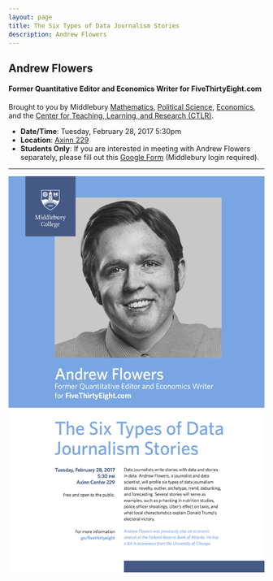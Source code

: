 ```yaml
---
layout: page
title: The Six Types of Data Journalism Stories
description: Andrew Flowers
---
```


## Andrew Flowers

#### Former Quantitative Editor and Economics Writer for FiveThirtyEight.com

Brought to you by Middlebury <a target="_blank" class="page-link" href="http://www.middlebury.edu/academics/math">Mathematics</a>, <a target="_blank" class="page-link" href="http://www.middlebury.edu/academics/ps">Political Science</a>, <a target="_blank" class="page-link" href="http://www.middlebury.edu/academics/econ">Economics</a>, and the <a target="_blank" class="page-link" href="http://www.middlebury.edu/academics/resources/ctlr">Center for Teaching, Learning, and Research (CTLR)</a>.

* **Date/Time**: Tuesday, February 28, 2017 5:30pm
* **Location**: <a target="_blank" class="page-link" href="https://www.google.com/maps/place/Axinn+Center+at+Starr+Library,+Middlebury,+VT+05753/">Axinn 229</a>
* **Students Only**: If you are interested in meeting with Andrew Flowers separately, please fill out this <a target="_blank" class="page-link" href="https://docs.google.com/a/middlebury.edu/forms/d/e/1FAIpQLSd6G78kYQPlO9yD9-zRPkdlslR1dfdFhEa0fbD9JB-UmCe3qA/viewform">Google Form</a> (Middlebury login required).

<hr>



<center><img src="flowers_middlebury.png" alt="Drawing" style="width: 700px;"/></center>

